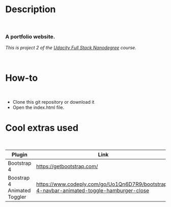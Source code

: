 
# Description

&nbsp;

### A portfolio website.
*This is project 2 of the [Udacity Full Stack Nanodegree](https://www.udacity.com/course/full-stack-web-developer-nanodegree--nd004) course.*

&nbsp;

# How-to

&nbsp;

 - Clone this git repository or download it
-  Open the index.html file.
&nbsp;

# Cool extras used

&nbsp;
&nbsp;

| Plugin | Link |
| ------ | ------ |
| Bootstrap 4 | https://getbootstrap.com/ |
|Boostrap 4 Animated Toggler|https://www.codeply.com/go/Uo1Qn6D7R9/bootstrap-4-navbar-animated-toggle-hamburger-close|
